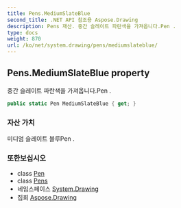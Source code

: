 ```yaml
---
title: Pens.MediumSlateBlue
second_title: .NET API 참조용 Aspose.Drawing
description: Pens 재산. 중간 슬레이트 파란색을 가져옵니다.Pen .
type: docs
weight: 870
url: /ko/net/system.drawing/pens/mediumslateblue/
---
```

## Pens.MediumSlateBlue property

중간 슬레이트 파란색을 가져옵니다.Pen .

```csharp
public static Pen MediumSlateBlue { get; }
```

### 자산 가치

미디엄 슬레이트 블루Pen .

### 또한보십시오

* class [Pen](../../pen/)
* class [Pens](../)
* 네임스페이스 [System.Drawing](../../pens/)
* 집회 [Aspose.Drawing](../../../)



